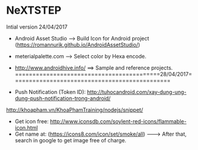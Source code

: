 # NeXTSTEP

Intial version 24/04/2017

- Android Asset Studio --> Build Icon for Android project (https://romannurik.github.io/AndroidAssetStudio/)

- meterialpalette.com --> Select color by Hexa encode.

- http://www.androidhive.info/ ==> Sample and reference projects.
==========================================28/04/2017==============================================

- Push Notification (Token ID): http://tuhocandroid.com/xay-dung-ung-dung-push-notification-trong-android/

http://khoapham.vn/KhoaPhamTraining/nodejs/snippet/

- Get icon free: http://www.iconsdb.com/soylent-red-icons/flammable-icon.html
- Get name at: (https://icons8.com/icon/set/smoke/all) ---> After that, search in google to get image free of charge.


